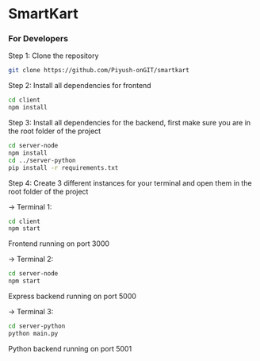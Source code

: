 # SmartKart

### For Developers

Step 1: Clone the repository
```bash
git clone https://github.com/Piyush-onGIT/smartkart
```

Step 2: Install all dependencies for frontend
```bash
cd client
npm install
```

Step 3: Install all dependencies for the backend, first make sure you are in the root folder of the project
```bash
cd server-node
npm install
cd ../server-python
pip install -r requirements.txt
```

Step 4: Create 3 different instances for your terminal and open them in the root folder of the project

  -> Terminal 1:
  ```bash
  cd client
  npm start
  ```
  Frontend running on port 3000
  

  -> Terminal 2:
  ```bash
  cd server-node
  npm start
  ```
  Express backend running on port 5000
  

  -> Terminal 3:
  ```bash
  cd server-python
  python main.py
  ```
  Python backend running on port 5001
